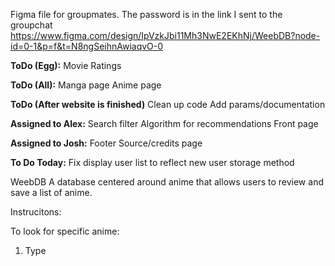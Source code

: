 Figma file for groupmates. The password is in the link I sent to the groupchat
https://www.figma.com/design/IpVzkJbi11Mh3NwE2EKhNj/WeebDB?node-id=0-1&p=f&t=N8ngSeihnAwiaqvO-0

**ToDo (Egg):**
Movie Ratings

**ToDo (All):**
Manga page
Anime page

**ToDo (After website is finished)**
Clean up code
Add params/documentation

**Assigned to Alex:**
Search filter
Algorithm for recommendations
Front page

**Assigned to Josh:**
Footer
Source/credits page

**To Do Today:**
Fix display user list to reflect new user storage method

<!--------------------------App Description, etc. Do not delete------------------------->

WeebDB
A database centered around anime that allows users to review and save a list of anime.

Instrucitons:

To look for specific anime:

1. Type
